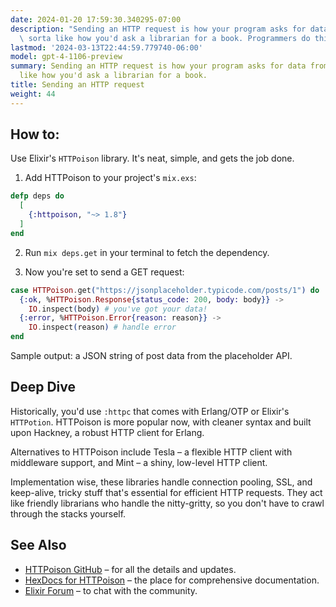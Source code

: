 ```yaml
---
date: 2024-01-20 17:59:30.340295-07:00
description: "Sending an HTTP request is how your program asks for data from the web,\
  \ sorta like how you'd ask a librarian for a book. Programmers do this to fetch,\u2026"
lastmod: '2024-03-13T22:44:59.779740-06:00'
model: gpt-4-1106-preview
summary: Sending an HTTP request is how your program asks for data from the web, sorta
  like how you'd ask a librarian for a book.
title: Sending an HTTP request
weight: 44
---
```


## How to:
Use Elixir's `HTTPoison` library. It's neat, simple, and gets the job done.

1. Add HTTPoison to your project's `mix.exs`:

```elixir
defp deps do
  [
    {:httpoison, "~> 1.8"}
  ]
end
```

2. Run `mix deps.get` in your terminal to fetch the dependency.

3. Now you're set to send a GET request:

```elixir
case HTTPoison.get("https://jsonplaceholder.typicode.com/posts/1") do
  {:ok, %HTTPoison.Response{status_code: 200, body: body}} ->
    IO.inspect(body) # you've got your data!
  {:error, %HTTPoison.Error{reason: reason}} ->
    IO.inspect(reason) # handle error
end
```

Sample output: a JSON string of post data from the placeholder API.

## Deep Dive
Historically, you'd use `:httpc` that comes with Erlang/OTP or Elixir's `HTTPotion`. HTTPoison is more popular now, with cleaner syntax and built upon Hackney, a robust HTTP client for Erlang.

Alternatives to HTTPoison include Tesla – a flexible HTTP client with middleware support, and Mint – a shiny, low-level HTTP client.

Implementation wise, these libraries handle connection pooling, SSL, and keep-alive, tricky stuff that's essential for efficient HTTP requests. They act like friendly librarians who handle the nitty-gritty, so you don't have to crawl through the stacks yourself.

## See Also
- [HTTPoison GitHub](https://github.com/edgurgel/httpoison) – for all the details and updates.
- [HexDocs for HTTPoison](https://hexdocs.pm/httpoison) – the place for comprehensive documentation.
- [Elixir Forum](https://elixirforum.com) – to chat with the community.
